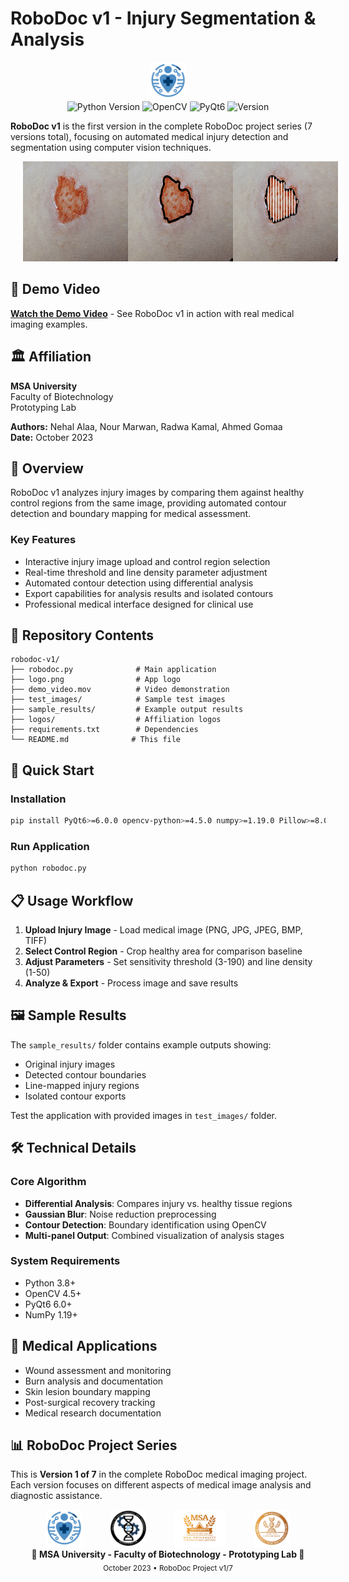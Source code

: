 # RoboDoc v1 - Injury Segmentation & Analysis

<div align="center">
  <img src="logos/robodoc_logo.png" alt="Prototyping Lab" height="60" style="margin: 0 20px;">
</div>


<div align="center">
  <img src="https://img.shields.io/badge/Python-3.8%2B-blue.svg" alt="Python Version">
  <img src="https://img.shields.io/badge/OpenCV-4.5%2B-green.svg" alt="OpenCV">
  <img src="https://img.shields.io/badge/PyQt6-6.0%2B-orange.svg" alt="PyQt6">
  <img src="https://img.shields.io/badge/Version-1%2F7-brightgreen.svg" alt="Version">
</div>

**RoboDoc v1** is the first version in the complete RoboDoc project series (7 versions total), focusing on automated medical injury detection and segmentation using computer vision techniques.

<div align="center">
  <img src="sample_results/sample_result_3.png" alt="sample_result" height="160" style="margin: 0 20px;">
</div>

## 🎥 Demo Video

[**Watch the Demo Video**](demo_video.mov) - See RoboDoc v1 in action with real medical imaging examples.

## 🏛️ Affiliation

**MSA University**  
Faculty of Biotechnology  
Prototyping Lab  

**Authors:** Nehal Alaa, Nour Marwan, Radwa Kamal, Ahmed Gomaa  
**Date:** October 2023

## 🔬 Overview

RoboDoc v1 analyzes injury images by comparing them against healthy control regions from the same image, providing automated contour detection and boundary mapping for medical assessment.

### Key Features
- Interactive injury image upload and control region selection
- Real-time threshold and line density parameter adjustment  
- Automated contour detection using differential analysis
- Export capabilities for analysis results and isolated contours
- Professional medical interface designed for clinical use

## 📁 Repository Contents

```
robodoc-v1/
├── robodoc.py              # Main application
├── logo.png                # App logo
├── demo_video.mov          # Video demonstration
├── test_images/            # Sample test images
├── sample_results/         # Example output results
├── logos/                  # Affiliation logos
├── requirements.txt        # Dependencies
└── README.md              # This file
```

## 🚀 Quick Start

### Installation
```bash
pip install PyQt6>=6.0.0 opencv-python>=4.5.0 numpy>=1.19.0 Pillow>=8.0.0
```

### Run Application
```bash
python robodoc.py
```

## 📋 Usage Workflow

1. **Upload Injury Image** - Load medical image (PNG, JPG, JPEG, BMP, TIFF)
2. **Select Control Region** - Crop healthy area for comparison baseline
3. **Adjust Parameters** - Set sensitivity threshold (3-190) and line density (1-50)
4. **Analyze & Export** - Process image and save results

## 🖼️ Sample Results

The `sample_results/` folder contains example outputs showing:
- Original injury images
- Detected contour boundaries
- Line-mapped injury regions
- Isolated contour exports

Test the application with provided images in `test_images/` folder.

## 🛠️ Technical Details

### Core Algorithm
- **Differential Analysis**: Compares injury vs. healthy tissue regions
- **Gaussian Blur**: Noise reduction preprocessing
- **Contour Detection**: Boundary identification using OpenCV
- **Multi-panel Output**: Combined visualization of analysis stages

### System Requirements
- Python 3.8+
- OpenCV 4.5+
- PyQt6 6.0+
- NumPy 1.19+

## 🏥 Medical Applications

- Wound assessment and monitoring
- Burn analysis and documentation
- Skin lesion boundary mapping
- Post-surgical recovery tracking
- Medical research documentation

## 📊 RoboDoc Project Series

This is **Version 1 of 7** in the complete RoboDoc medical imaging project. Each version focuses on different aspects of medical image analysis and diagnostic assistance.


<div align="center">
  <img src="logos/robodoc_logo.png" alt="Prototyping Lab" height="60" style="margin: 0 20px;">
  <img src="logos/prototyping_lab_logo.PNG" alt="Prototyping Lab" height="60" style="margin: 0 20px;">
  <img src="logos/msa_university_logo.png" alt="MSA University" height="60" style="margin: 0 20px;">
  <img src="logos/biotechnology_faculty_logo.png" alt="Faculty of Biotechnology" height="60" style="margin: 0 20px;">
</div>

<div align="center">
  <strong>🏥 MSA University - Faculty of Biotechnology - Prototyping Lab 🏥</strong>
  <br>
  <sub>October 2023 • RoboDoc Project v1/7</sub>
</div>
